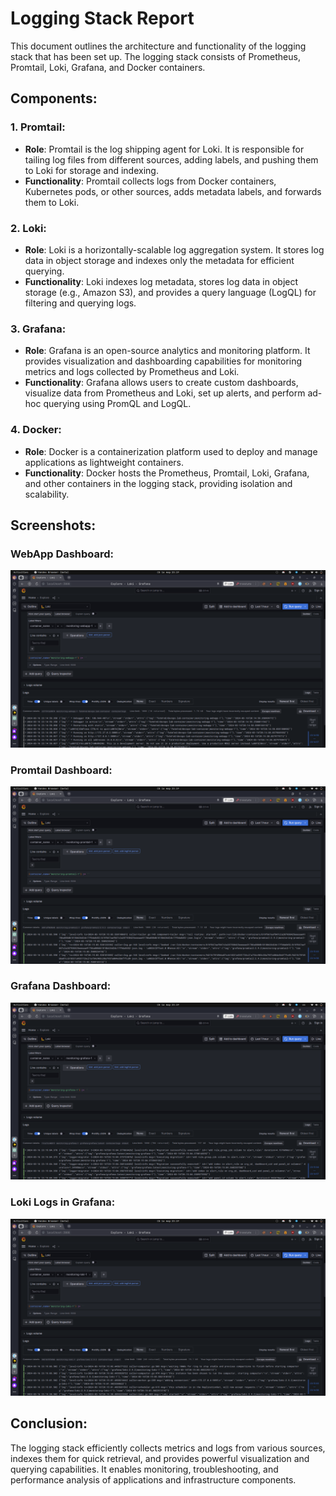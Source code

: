 # Logging Stack Report

This document outlines the architecture and functionality of the logging stack that has been set up. The logging stack consists of Prometheus, Promtail, Loki, Grafana, and Docker containers.

## Components:

### 1. Promtail:
- **Role**: Promtail is the log shipping agent for Loki. It is responsible for tailing log files from different sources, adding labels, and pushing them to Loki for storage and indexing.
- **Functionality**: Promtail collects logs from Docker containers, Kubernetes pods, or other sources, adds metadata labels, and forwards them to Loki.

### 2. Loki:
- **Role**: Loki is a horizontally-scalable log aggregation system. It stores log data in object storage and indexes only the metadata for efficient querying.
- **Functionality**: Loki indexes log metadata, stores log data in object storage (e.g., Amazon S3), and provides a query language (LogQL) for filtering and querying logs.

### 3. Grafana:
- **Role**: Grafana is an open-source analytics and monitoring platform. It provides visualization and dashboarding capabilities for monitoring metrics and logs collected by Prometheus and Loki.
- **Functionality**: Grafana allows users to create custom dashboards, visualize data from Prometheus and Loki, set up alerts, and perform ad-hoc querying using PromQL and LogQL.

### 4. Docker:
- **Role**: Docker is a containerization platform used to deploy and manage applications as lightweight containers.
- **Functionality**: Docker hosts the Prometheus, Promtail, Loki, Grafana, and other containers in the logging stack, providing isolation and scalability.

## Screenshots:

### WebApp Dashboard:
![WebApp Dashboard](./pictures/screen4.png)

### Promtail Dashboard:
![Promtail Dashboard](./pictures/screen1.png)

### Grafana Dashboard:
![Grafana Dashboard](./pictures/screen2.png)

### Loki Logs in Grafana:
![Loki Logs in Grafana](./pictures/screen3.png)

## Conclusion:

The logging stack efficiently collects metrics and logs from various sources, indexes them for quick retrieval, and provides powerful visualization and querying capabilities. It enables monitoring, troubleshooting, and performance analysis of applications and infrastructure components.